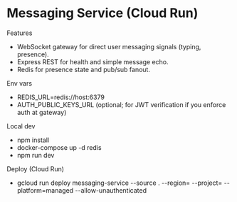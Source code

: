 # Messaging Service (Cloud Run)

Features
- WebSocket gateway for direct user messaging signals (typing, presence).
- Express REST for health and simple message echo.
- Redis for presence state and pub/sub fanout.

Env vars
- REDIS_URL=redis://host:6379
- AUTH_PUBLIC_KEYS_URL (optional; for JWT verification if you enforce auth at gateway)

Local dev
- npm install
- docker-compose up -d redis
- npm run dev

Deploy (Cloud Run)
- gcloud run deploy messaging-service --source . --region=<REGION> --project=<PROJECT> --platform=managed --allow-unauthenticated
